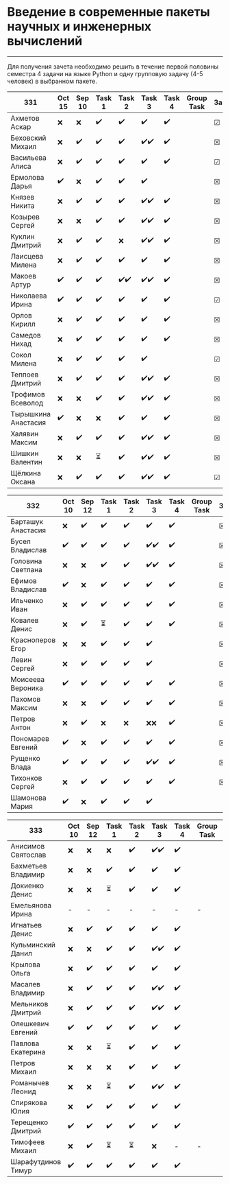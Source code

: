 # Введение в современные пакеты научных и инженерных вычислений
---
Для получения зачета необходимо решить в течение первой половины семестра 4 задачи на языке Python и одну групповую задачу (4-5 человек) в выбранном пакете.

| 331 | Oct 15 | Sep 10 | Task 1 | Task 2 | Task 3 | Task 4 | Group Task |Зачет|
| ------ | ------ | ------ | ------ | ------ | ------ | ------ | ------ | ------ |
| Ахметов Аскар |❌|❌|✔️|✔️|✔️|✔️||☑|
| Беховский Михаил |❌|✔️|✔️|✔️|✔️✔️|✔️||☒|
| Васильева Алиса |❌|✔️|✔️|✔️|✔️|✔️||☑|
| Ермолова Дарья |✔️|❌|✔️|✔️|✔️|||☒|
| Князев Никита |❌|✔️|✔️|✔️|✔️✔️|✔️||☒|
| Козырев Сергей |❌|❌|✔️|✔️|✔️✔️|✔️||☒|
| Куклин Дмитрий |❌|✔️|✔️|❌|✔️✔️|✔️||☒|
| Лаисцева Милена |❌|✔️|✔️|✔️|✔️|✔️||☒|
| Макоев Артур |✔️|✔️|✔️|✔️✔️|✔️✔️|✔️||☒|
| Николаева Ирина |✔️|✔️|✔️|✔️|✔️|✔️||☑|
| Орлов Кирилл |❌|✔️|✔️|✔️|✔️|✔️||☒|
| Самедов Нихад |❌|✔️|✔️|✔️|✔️|✔️||☒|
| Сокол Милена |❌|✔️|✔️|✔️|✔️|||☑|
| Теппоев Дмитрий |❌|✔️|✔️|✔️|✔️✔️|✔️||☒|
| Трофимов Всеволод |❌|❌|✔️|✔️|✔️✔️|✔️||☒|
| Тырышкина Анастасия |✔️|❌|❌|✔️|✔️|✔️||☒|
| Халявин Максим |❌|✔️|✔️|✔️|✔️✔️|✔️||☒|
| Шишкин Валентин |❌|❌|⏳|✔️|✔️✔️|✔️||☒|
| Щёлкина Оксана |❌|✔️|✔️|✔️|✔️✔️|✔️||☑|


| 332| Oct 10 | Sep 12 | Task 1 | Task 2 | Task 3 | Task 4 | Group Task |Зачет|
| ------ | ------ | ------ | ------ | ------ | ------ | ------ | ------ | ------ |
| Барташук Анастасия |❌|✔️|✔️|✔️|✔️|✔️||☒|
| Бусел Владислав |✔️|✔️|✔️|✔️|✔️✔️|✔️||☒|
| Головина Светлана |❌|❌|✔️|✔️|✔️✔️|✔️||☒|
| Ефимов Владислав |✔️|❌|✔️|✔️|✔️|✔️||☒|
| Ильченко Иван |❌|✔️|✔️|✔️|✔️|✔️||☒|
| Ковалев Денис |❌|✔️|⏳|✔️|✔️|✔️||☒|
| Красноперов Егор |❌|❌|✔️|✔️|✔️|||☒|
| Левин Сергей |❌|✔️|✔️|✔️|✔️|||☒|
| Моисеева Вероника |✔️|✔️|✔️|✔️|✔️|✔️||☒|
| Пахомов Максим |❌|❌|✔️|✔️|✔️|✔️||☒|
| Петров Антон |❌|✔️|❌|❌|❌❌|✔️||☒|
| Пономарев Евгений |✔️|❌|✔️|✔️|✔️|✔️||☒|
| Рущенко Влада |✔️|✔️|✔️|✔️|✔️✔️|✔️||☒|
| Тихонков Сергей |❌|✔️|✔️|✔️|✔️|✔️||☒|
| Шамонова Мария |✔️|❌|✔️|✔️|✔️||||☒|

| 333| Oct 10| Sep 12 | Task 1 | Task 2 | Task 3 | Task 4 | Group Task |Зачет|
| ------ | ------ | ------ | ------ | ------ | ------ | ------ | ------ | ------ |
| Анисимов Святослав |❌|❌|❌|✔️|✔️✔️|✔️||☒|
| Бахметьев Владимир |❌|❌|✔️|✔️|✔️|✔️||☑|
| Докиенко Денис |❌|❌|⏳|✔️|✔️|✔️||☒|
| Емельянова Ирина |-|-|-|-|-|-|-|-|
| Игнатьев Денис |❌|✔️|✔️|✔️|✔️|✔️||☒|
| Кульминский Данил |❌|❌|✔️|✔️|✔️✔️|✔️||☑|
| Крылова Ольга |❌|✔️|✔️|✔️|✔️|✔️||☑|
| Масалев Владимир |❌|✔️|✔️|✔️|✔️✔️|✔️||☒|
| Мельников Дмитрий |❌|✔️|✔️|✔️|✔️✔️|✔️||☒|
| Олешкевич Евгений |✔️|✔️|✔️|✔️|✔️|✔️||☒|
| Павлова Екатерина |❌|❌|⏳|✔️|✔️|✔️||☒|
| Петров Михаил |❌ |❌|❌|✔️|✔️|✔️||☒|
| Романычев Леонид |❌|❌|⏳|✔️|✔️✔️|✔️||☒|
| Спирякова Юлия |❌ |✔️|✔️|✔️|✔️|✔️||☑|
| Терещенко Дмитрий |✔️|✔️|✔️|✔️|✔️|✔️||☒|
| Тимофеев Михаил |❌|✔️|⏳|⏳|❌|-|-|-|
| Шарафутдинов Тимур |✔️|✔️|✔️|✔️|✔️|✔️||☒|

